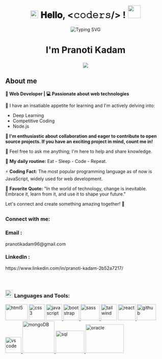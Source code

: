 <h1 align="center">
  <a target="_blank">
    <img src="https://github.com/JayantGoel001/JayantGoel001/blob/master/GIF/Earth.gif" width="24px" style="max-width:100%;">
  </a>
  𝐇𝐞𝐥𝐥𝐨, &lt;𝚌𝚘𝚍𝚎𝚛𝚜/&gt; !
  <a target="_blank">
  </a>
  <img src="https://media.giphy.com/media/hvRJCLFzcasrR4ia7z/giphy.gif" width="40">
</h1>


<div align="center">

![Typing SVG](https://readme-typing-svg.herokuapp.com?font=ROBOT&size=25&color=39FF14&background=000000&center=true&vCenter=true&width=490&lines=%3E+Welcome+to+my+GitHub+profile...!)
 
</div>




<h1 align="center">I'm Pranoti Kadam</h1>

<h3 align = "center" color = "black"><img src="https://readme-typing-svg.herokuapp.com?color=%23F7F7F7&size=21&center=true&vCenter=true&width=650&height=100&lines=A+Student+%F0%9F%91%A8%F0%9F%8F%BB%E2%80%8D%F0%9F%8E%93+and+a+Programming+Enthusiast+%F0%9F%91%A9%E2%80%8D%F0%9F%92%BB+from+India"></h3>


<!-- <img align="right" src="" alt="Coder GIF" width="400" height="300"> -->


## <picture></picture> **About me**

**🚀 Web Developer | 💻 Passionate about web technologies**

🌱 I have an insatiable appetite for learning and I'm actively delving into:

- Deep Learning
- Competitive Coding
- Node.js

**👯 I'm enthusiastic about collaboration and eager to contribute to open source projects. If you have an exciting project in mind, count me in!**

💬 Feel free to ask me anything; I'm here to help and share knowledge.

🔄 **My daily routine:** Eat - Sleep - Code - Repeat.

⚡ **Coding Fact:** The most popular programming language as of now is JavaScript, widely used for web development.

💪 **Favorite Quote:** "In the world of technology, change is inevitable. Embrace it, learn from it, and use it to shape your future."

Let's connect and create something amazing together! 🚀

<!-- ![visitor badge](https://visitor-badge.glitch.me/badge?page_id=jwenjian.visitor-badge) -->




##  <h3 align="left">Connect with me:</h3> 
<p align="left">

<h3>Email :</h3> pranotikadam96@gmail.com 
</p>
<p align="left">

<h3>LinkedIn :</h3> https://www.linkedin.com/in/pranoti-kadam-2b52a7217/
</p>
 <!-- <p align="left"> -->

<!-- Portfolio:-  https://kishordmane.github.io/ -->
<!-- </p>  -->

<br>

## <h3 align="left"><img src = "https://media2.giphy.com/media/QssGEmpkyEOhBCb7e1/giphy.gif?cid=ecf05e47a0n3gi1bfqntqmob8g9aid1oyj2wr3ds3mg700bl&rid=giphy.gif" width = 24px> Languages and Tools:</h3>

<p align="left"> 
<a href="https://developer.mozilla.org/en-US/docs/Web/HTML" target="_blank" rel="noreferrer"><img src="https://clipground.com/images/html-logo-png-3.png" alt="html5" width="70" height="50"/></a>   <a href="https://developer.mozilla.org/en-US/docs/Web/CSS" target="_blank" rel="noreferrer"> <img src="https://www.softorks.com/Images/css.jpg" alt="css3" width="50" height="50"/></a>   <a href="https://developer.mozilla.org/en-US/docs/Web/javascript" target="_blank" rel="noreferrer"> <img src="https://www.freepnglogos.com/uploads/javascript-png/js-logo-png-5.png" alt="javascript" width="50" height="50"/> </a>  <a href="https://getbootstrap.com/docs/5.0/getting-started/introduction/" target="_blank" rel="noreferrer"> <img src="https://pluspng.com/img-png/bootstrap-logo-vector-png-bem-with-bootstrap-bootstrap-logo-1024.png" alt="bootstrap" width="50" height="50"/> </a>   <a href="https://sass-lang.com/documentation/" target="_blank" rel="noreferrer"> <img src="https://logonoid.com/images/sass-logo.png" alt="sass" width="60" height="50"/> </a>   <a href="https://tailwindcss.com/docs/installation" target="_blank" rel="noreferrer"> <img src="https://s3.amazonaws.com/media-p.slid.es/uploads/275559/images/6637674/tailwind.JPG" alt="tailwind" width="50" height="50"/></a>   <a href="https://developer.mozilla.org/en-US/docs/Learn/Tools_and_testing/Client-side_JavaScript_frameworks/React_getting_started" target="_blank" rel="noreferrer"> <img src="https://cdn.freebiesupply.com/logos/large/2x/react-logo-png-transparent.png" alt="react" width="55" height="50"/> </a>   <a href="https://docs.github.com/en" target="_blank" rel="noreferrer"> <img src="https://logos-world.net/wp-content/uploads/2020/11/GitHub-Symbol.png" alt="github" width="60" height="50"/> </a>  <a href="https://code.visualstudio.com/Docs" target="_blank" rel="noreferrer"> <img src="https://code.visualstudio.com/assets/images/code-stable.png" alt="vs code" width="50" height="50"/> </a>   <a href="https://www.mongodb.com/docs/" target="_blank" rel="noreferrer"> <img src="https://1000logos.net/wp-content/uploads/2020/08/MongoDB-Logo-768x480.png" alt="mongoDB" width="100" height="100"/> </a>   <a href="https://www.w3schools.com/sql/" target="_blank" rel="noreferrer"> <img src="https://geekhacker.ru/wp-content/uploads/2021/03/sql_logo.png" alt="sql" width="90" height="70"/> </a>  <a href="https://docs.oracle.com/en/database/oracle/index.html" target="_blank" rel="noreferrer"> <img src="https://logos-marcas.com/wp-content/uploads/2020/09/Oracle-Logo.png" alt="oracle" width="120" height="90"/> </a> 
</p>

